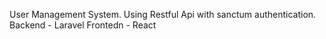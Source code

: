 User Management System.
Using Restful Api with sanctum authentication.
Backend - Laravel
Frontedn - React
